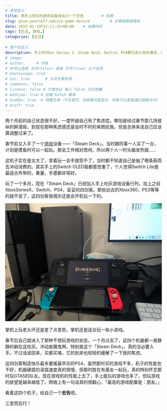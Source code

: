 ```yaml
---
# 常用定义
title: 用手上吃灰的游戏设备给自己一个忠告        # 标题
slug: give-yourself-advice-game-device         # 文章链接缩略名
date: 2023-02-19T13:11:31+08:00    # 创建时间
tags: [生活, 游戏,]
categories: [生活]

# 用户自定义
description: 手上的Xbox Series X、Steam Deck、Switch、PS4都已进入吃灰模式，借此给自己一个忠告。   # 描述
# image: 
# author:     # 作者
# 你可以选择 关闭(false) 或者 打开(true) 以下选项
# photoswipe: true
# toc: true       # 关闭文章目录
# comments: false
# license: false # 文章协议 输入 false 可以隐藏
# mathjax: true # 加载 KaTeX 脚本
# hidden: true  # 隐藏文章（不在首页，归档等页面显示，但是可以直接通过链接访问）
# draft: true
---
```


两个月前的自己状态很不好，一度怀疑自己有了焦虑症。哪怕是经过春节那几场放纵的醉酒局，到现在那种焦虑感还是会时不时的来困扰我，但是总体来说自己应该算调整过来了。

春节前又入手了一个[游戏](游戏.md)设备——「Steam Deck」，当时跟同事一人买了一台，计划是摸鱼时可以一起玩。那会工作相对悠闲，所以两个人一时头脑发热就……

这机子实在是太大了，拿着玩一会手就受不了，当时都不知道自己是抽了哪条筋而去冲动消费的。其实手上的Switch OLED我都感觉重了，个人觉得Switch Lite是最适合外带的，重量、手感都非常好。

玩了一个多月，现在「Steam Deck」已经加入手上吃灰游戏设备行列，加上之前XboxSeriesX、Switch、PS4，妥妥的四剑客。那些远古的Xbox360、PS3等等的就不说了，这四剑客我偶尔还是会开机玩一下的。

![正在吃灰的游戏设备](postImages/laomai/2023/02/19/163f19d9dc5f71-1.webp)

掌机上玩老头环还是差了点意思，掌机还是适合玩一些小游戏。

春节后自己就进入了那种不想玩游戏的状态，一个月过去了，这四个机器都一直静静的躺在这吃灰。冲动是魔鬼啊，特别是这个「Steam Deck」，真的没必要入手。不过话说回来，买都买咯，它的到来也轻轻的缓解了一下我的焦虑。

这四剑客制造快乐最多要属最早买的PS4，虽然那时买的游戏不多，机子的性能也不好，机器硬盘的读盘速度真的很慢，但那时胜在有基友一起玩，真的特别怀念那时玩GTA5的队友。现在游戏机的性能上去了，手上能玩的游戏也多了，但玩游戏的欲望是越来越低了。网络上有一句话真的很戳心，「最高的游戏配置是：朋友。」

看着这四个机子，给自己一个**忠告**吧。

三思而后行！